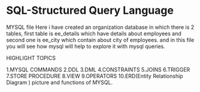 # SQL-Structured Query Language

MYSQL file
Here i have created an organization database in which there is 2 tables, first table is ee_details which have details about employees and second one is ee_city which contain about city of employees.
and in this file you will see how mysql will help to explore it with mysql queries.

HIGHLIGHT TOPICS 

1.MYSQL COMMANDS
2.DDL
3.DML
4.CONSTRAINTS
5.JOINS
6.TRIGGER
7.STORE PROCEDURE
8.VIEW
9.OPERATORS
10.ERD(Entity Relationship Diagram ) picture
and functions of MYSQL.
